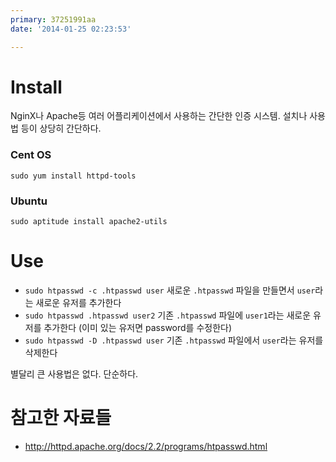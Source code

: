 ```yaml
---
primary: 37251991aa
date: '2014-01-25 02:23:53'

---
```


# Install

NginX나 Apache등 여러 어플리케이션에서 사용하는 간단한 인증 시스템. 설치나 사용법 등이 상당히 간단하다.

### Cent OS

	sudo yum install httpd-tools

### Ubuntu

	sudo aptitude install apache2-utils


# Use

- `sudo htpasswd -c .htpasswd user` 새로운 `.htpasswd` 파일을 만들면서 `user`라는 새로운 유저를 추가한다
- `sudo htpasswd .htpasswd user2` 기존 `.htpasswd` 파일에 `user1`라는 새로운 유저를 추가한다 (이미 있는 유저면 password를 수정한다)
- `sudo htpasswd -D .htpasswd user` 기존 `.htpasswd` 파일에서 `user`라는 유저를 삭제한다

별달리 큰 사용법은 없다. 단순하다.

# 참고한 자료들

- <http://httpd.apache.org/docs/2.2/programs/htpasswd.html>